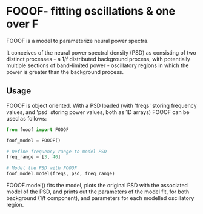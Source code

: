 # FOOOF- fitting oscillations & one over F

FOOOF is a model to parameterize neural power spectra. 

It conceives of the neural power spectral density (PSD) as consisting of two distinct processes - a 1/f distributed background process, with potentially multiple sections of band-limited power - oscillatory regions in which the power is greater than the background process.

## Usage

FOOOF is object oriented. With a PSD loaded (with 'freqs' storing frequency values, and 'psd' storing power values, both as 1D arrays) FOOOF can be used as follows:

```python
from fooof import FOOOF

foof_model = FOOOF()

# Define frequency range to model PSD
freq_range = [3, 40]

# Model the PSD with FOOOF
foof_model.model(freqs, psd, freq_range)
```

FOOOF.model() fits the model, plots the original PSD with the associated model of the PSD, and prints out the parameters of the model fit, for both background (1/f component), and parameters for each modelled oscillatory region.
